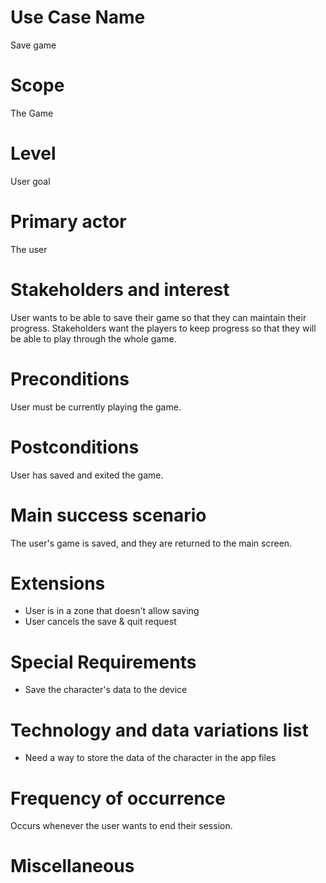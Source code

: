 # Use Case Name
Save game

# Scope
The Game

# Level
User goal

# Primary actor
The user

# Stakeholders and interest
User wants to be able to save their game so that they can maintain their progress. Stakeholders want the players to keep progress so that they will be able to play through the whole game.

# Preconditions
User must be currently playing the game.

# Postconditions
User has saved and exited the game.

# Main success scenario
The user's game is saved, and they are returned to the main screen.

# Extensions
- User is in a zone that doesn't allow saving
- User cancels the save & quit request

# Special Requirements
- Save the character's data to the device

# Technology and data variations list
- Need a way to store the data of the character in the app files

# Frequency of occurrence
Occurs whenever the user wants to end their session.

# Miscellaneous